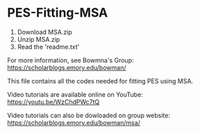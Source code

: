 # PES-Fitting-MSA
1. Download MSA.zip
2. Unzip MSA.zip
3. Read the 'readme.txt'

For more information, see Bowmna's Group: https://scholarblogs.emory.edu/bowman/

This file contains all the codes needed for fitting PES using MSA.

Video tutorials are available online on YouTube: https://youtu.be/WzChdPWc7tQ

Video tutorials can also be dowloaded on group website: https://scholarblogs.emory.edu/bowman/msa/
